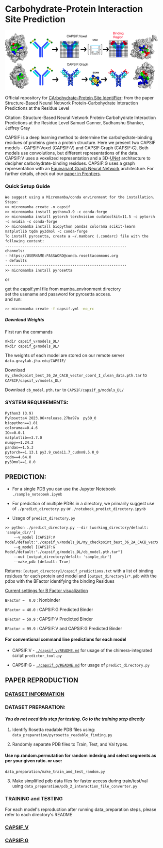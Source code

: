 # Carbohydrate-Protein Interaction Site Prediction #

![Architectures](./misc/fig_repo.jpg)

Official repository for [CArbohydrate-Protein Site IdentiFier](https://www.frontiersin.org/articles/10.3389/fbinf.2023.1186531/full): from the paper
Structure-Based Neural Network Protein-Carbohydrate Interaction Predictions at the Residue Level

Citation:
Structure-Based Neural Network Protein-Carbohydrate Interaction Predictions at the Residue Level
Samuel Canner, Sudhanshu Shanker, Jeffrey Gray

CAPSIF is a deep learning method to determine the carbohydrate-binding residues of proteins given a protein structure. Here we present two CAPSIF models - CAPSIF:Voxel (CAPSIF:V) and CAPSIF:Graph (CAPSIF:G). Both models use convolutions, but different representations of the data. CAPSIF:V uses a voxelized representation and a 3D-[UNet](https://arxiv.org/pdf/1505.04597.pdf) architecture to decipher carbohydrate-binding residues. CAPSIF:G uses a graph representation with an [Equivariant Graph Neural Network](https://arxiv.org/pdf/2102.09844.pdf) architecture. For further details, check out our [paper in Frontiers](https://www.frontiersin.org/articles/10.3389/fbinf.2023.1186531/full).

### Quick Setup Guide ###
```
We suggest using a Micromamba/conda environment for the installation.
Steps:
>> micromamba create -n capsif
>> micromamba install python=3.9 -c conda-forge
>> micromamba install pytorch torchvision cudatoolkit=11.5 -c pytorch -c nvidia -c conda-forge
>> micromamba install biopython pandas colorama scikit-learn matplotlib tqdm py3dmol -c conda-forge
To install pyrosetta, create a ~/.mambarc (.condarc) file with the following content:
--------------------------------------------------------
channels:
- https://USERNAME:PASSWORD@conda.rosettacommons.org
- defaults
--------------------------------------------------------
>> micromamba install pyrosetta

```
or  


get the capsif.yml file from mamba_environment directory  
set the usename and password for pyrosetta access.  
and run:
```sh
>> micromamba create -f capsif.yml -no_rc
```

##### Download Weights #####
First run the commands
```
mkdir capsif_v/models_DL/
mkdir capsif_g/models_DL/
```

The weights of each model are stored on our remote server `data.graylab.jhu.edu/CAPSIF/`

Download `my_checkpoint_best_36_2A_CACB_vector_coord_I_clean_data.pth.tar` to `CAPSIF/capsif_v/models_DL/`

Download `cb_model.pth.tar` to `CAPSIF/capsif_g/models_DL/`

### SYSTEM REQUIREMENTS: ###

```
Python3 (3.9)  
PyRosetta4 2023.06+release.27ba97a  py39_0  
biopython==1.81
colorama==0.4.6
IO==0.0.1  
matplotlib==3.7.0  
numpy==1.24.2  
pandas==1.5.3  
pytorch==1.13.1 py3.9_cuda11.7_cudnn8.5.0_0
tqdm==4.64.0  
py3Dmol==1.8.0
```

## PREDICTION: ##
* For a single PDB you can use the Jupyter Notebook
``./sample_notebook.ipynb``
* For prediction of multiple PDBs in a directory, we primarily suggest use of
``./predict_directory.py`` or ``./notebook_predict_directory.ipynb``

* Usage of ``predict_directory.py``
```
>> python ./predict_directory.py --dir [working_directory/default: 'sample_dir/']
    --v_model [CAPSIF:V Model/default:"./capsif_v/models_DL/my_checkpoint_best_36_2A_CACB_vector_coord_I_clean_data.pth.tar"]
    --g_model [CAPSIF:G Model/default:"./capsif_g/models_DL/cb_model.pth.tar"]
    --out [output_directory/defalt: 'sample_dir']
    --make_pdb [default: True]
```

Returns: `[output_directory]/capsif_predictions.txt` with a list of binding residues for each protein and model
    and `[output_directory]/*.pdb` with the pdbs with the BFactor identifying the binding Residues

<ins>Current settings for B Factor visualization</ins>

``BFactor =  0.0`` : Nonbinder

``BFactor = 40.0`` : CAPSIF:G Predicted Binder

``BFactor = 59.9`` : CAPSIF:V Predicted Binder

``BFactor = 99.9`` : CAPSIF:V and CAPSIF:G Predicted Binder

#### For conventional command line predictions for each model ####
* CAPSIF:V - [`./capsif_v/README.md`](./capsif_v/README.md) for usage of the chimera-integrated script `predictor_tool.py`

* CAPSIF:G - [`./capsif_g/README.md`](./capsif_g/README.md) for usage of `predict_directory.py`

## PAPER REPRODUCTION ##

### [DATASET INFORMATION](./misc/dataset.csv) ###

### DATASET PREPARATION: ###

#### _You do not need this step for testing. Go to the training step directly_ ####

1. Identify Rosetta readable PDB files using:  
``data_preparation/pyrosetta_readable_finding.py``

2. Randomly separate PDB files to Train, Test, and Val types.  
 #### Use np.random.permutation for random indexing and select segments as per your given ratio. or use: ####
 ``data_preparation/make_train_and_test_random.py``

3. Make simplified pdb data files for faster access during train/test/val using
```data_preparation/pdb_2_interaction_file_converter.py```

### TRAINING and TESTING ###

For each model's reproduction after running data_preparation steps, please refer to each directory's README

### [CAPSIF_V](./capsif_g/README.md) ###
### [CAPSIF:G](./capsif_g/README.md) ###
